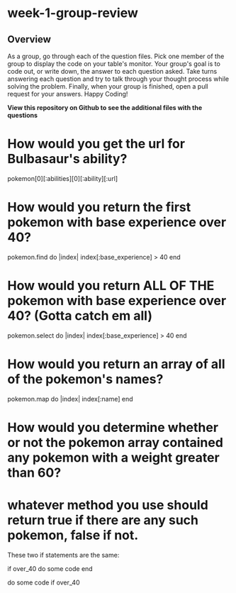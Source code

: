 # week-1-group-review

## Overview

As a group, go through each of the question files. Pick one member of the group to display the code on your table's monitor. Your group's goal is to code out, or write down, the answer to each question asked. Take turns answering each question and try to talk through your thought process while solving the problem. Finally, when your group is finished, open a pull request for your answers. Happy Coding!


**View this repository on Github to see the additional files with the questions**

# How would you get the url for Bulbasaur's ability?
pokemon[0][:abilities][0][:ability][:url]

# How would you return the first pokemon with base experience over 40?
pokemon.find do |index| 
    index[:base_experience] > 40 
  end 

# How would you return ALL OF THE pokemon with base experience over 40? (Gotta catch em all)
pokemon.select do |index|
    index[:base_experience] > 40 
end 

# How would you return an array of all of the pokemon's names?
pokemon.map do |index|
    index[:name] 
end 

# How would you determine whether or not the pokemon array contained any pokemon with a weight greater than 60?


#  whatever method you use should return true if there are any such pokemon, false if not.

These two if statements are the same: 

if over_40
  do some code 
end 

do some code if over_40 